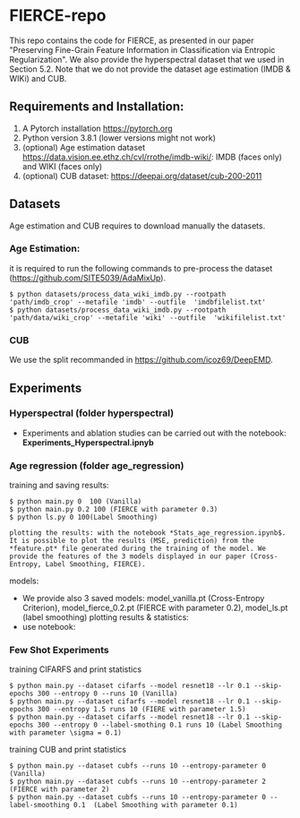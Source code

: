 # FIERCE-repo
This repo contains the code for FIERCE, as presented in our paper "Preserving Fine-Grain Feature Information in
Classification via Entropic Regularization". We also provide the hyperspectral dataset that we used in Section 5.2. Note that we do not provide the dataset age estimation (IMDB & WIKi) and CUB.

## Requirements and Installation:
1. A Pytorch installation https://pytorch.org
2. Python version 3.8.1 (lower versions might not work)
3. (optional) Age estimation dataset https://data.vision.ee.ethz.ch/cvl/rrothe/imdb-wiki/: IMDB (faces only) and WIKI (faces only)
4. (optional) CUB dataset: https://deepai.org/dataset/cub-200-2011

## Datasets
Age estimation and CUB requires to download manually the datasets.

### Age Estimation:
it is required to run the following commands to pre-process the dataset (https://github.com/SITE5039/AdaMixUp).
```
$ python datasets/process_data_wiki_imdb.py --rootpath 'path/imdb_crop' --metafile 'imdb' --outfile  'imdbfilelist.txt'
$ python datasets/process_data_wiki_imdb.py --rootpath 'path/data/wiki_crop' --metafile 'wiki' --outfile  'wikifilelist.txt'
```
### CUB
We use the split recommanded in https://github.com/icoz69/DeepEMD.

## Experiments

### Hyperspectral (folder **hyperspectral**)
- Experiments and ablation studies can be carried out with the notebook: **Experiments_Hyperspectral.ipnyb**

### Age regression (folder **age_regression**)
training and saving results:
```
$ python main.py 0  100 (Vanilla)
$ python main.py 0.2 100 (FIERCE with parameter 0.3)
$ python ls.py 0 100(Label Smoothing)

plotting the results: with the notebook *Stats_age_regression.ipynb$. It is possible to plot the results (MSE, prediction) from the *feature.pt* file generated during the training of the model. We provide the features of the 3 models displayed in our paper (Cross-Entropy, Label Smoothing, FIERCE).
```
models:
- We provide also 3 saved models: model_vanilla.pt (Cross-Entropy Criterion), model_fierce_0.2.pt (FIERCE with parameter 0.2), model_ls.pt (label smoothing)
plotting results & statistics:
- use notebook:


### Few Shot Experiments
training CIFARFS and print statistics
```
$ python main.py --dataset cifarfs --model resnet18 --lr 0.1 --skip-epochs 300 --entropy 0 --runs 10 (Vanilla)
$ python main.py --dataset cifarfs --model resnet18 --lr 0.1 --skip-epochs 300 --entropy 1.5 runs 10 (FIERE with parameter 1.5)
$ python main.py --dataset cifarfs --model resnet18 --lr 0.1 --skip-epochs 300 --entropy 0 --label-smothing 0.1 runs 10 (Label Smoothing with parameter \sigma = 0.1)
```
training CUB and print statistics
```
$ python main.py --dataset cubfs --runs 10 --entropy-parameter 0 (Vanilla)
$ python main.py --dataset cubfs --runs 10 --entropy-parameter 2 (FIERCE with parameter 2)
$ python main.py --dataset cubfs --runs 10 --entropy-parameter 0 --label-smoothing 0.1  (Label Smoothing with parameter 0.1)
```

